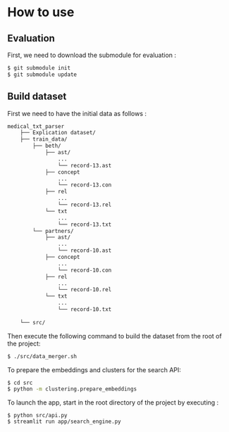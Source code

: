 
# How to use 
## Evaluation
First, we need to download the submodule for evaluation :
```bash
$ git submodule init
$ git submodule update
```

## Build dataset
First we need to have the initial data as follows :

```bash
medical_txt_parser
	├── Explication dataset/
	├── train_data/
		├── beth/
			├── ast/
				...
				└── record-13.ast
			├── concept
				...
				└── record-13.con
			├── rel
				...
				└── record-13.rel
			└── txt
				...
				└── record-13.txt
		└── partners/
			├── ast/
				...
				└── record-10.ast
			├── concept
				...
				└── record-10.con
			├── rel
				...
				└── record-10.rel
			└── txt
				...
				└── record-10.txt
	
	└── src/                
```

Then execute the following command to build the dataset from the root of the project:

```bash
$ ./src/data_merger.sh
```

To prepare the embeddings and clusters for the search API:
```bash
$ cd src
$ python -m clustering.prepare_embeddings
```

To launch the app, start in the root directory of the project by executing :
```
$ python src/api.py
$ streamlit run app/search_engine.py
```
